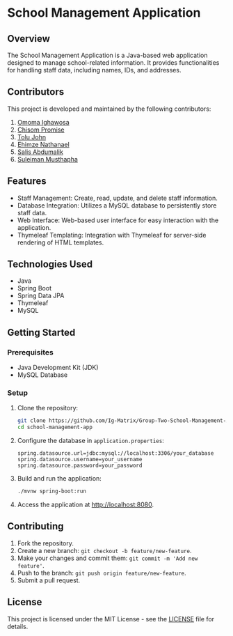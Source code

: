 # School Management Application

## Overview

The School Management Application is a Java-based web application designed to manage school-related information. It provides functionalities for handling staff data, including names, IDs, and addresses.

## Contributors

This project is developed and maintained by the following contributors:

1. [Omoma Ighawosa](https://github.com/Ig-Matrix)
2. [Chisom Promise](https://github.com/Chimise)
3. [Tolu John](https://github.com/Tolu-John)
4. [Ehimze Nathanael](https://github.com/ehimze007)
5. [Salis Abdumalik](https://github.com/Malikadedeji)
6. [Suleiman Musthapha](https://github.com/mastermusty)

## Features

- Staff Management: Create, read, update, and delete staff information.
- Database Integration: Utilizes a MySQL database to persistently store staff data.
- Web Interface: Web-based user interface for easy interaction with the application.
- Thymeleaf Templating: Integration with Thymeleaf for server-side rendering of HTML templates.

## Technologies Used

- Java
- Spring Boot
- Spring Data JPA
- Thymeleaf
- MySQL

## Getting Started

### Prerequisites

- Java Development Kit (JDK)
- MySQL Database

### Setup

1. Clone the repository:

    ```bash
    git clone https://github.com/Ig-Matrix/Group-Two-School-Management-App.git
    cd school-management-app
    ```

2. Configure the database in `application.properties`:

    ```properties
    spring.datasource.url=jdbc:mysql://localhost:3306/your_database
    spring.datasource.username=your_username
    spring.datasource.password=your_password
    ```

3. Build and run the application:

    ```bash
    ./mvnw spring-boot:run
    ```

4. Access the application at [http://localhost:8080](http://localhost:8080).

## Contributing

1. Fork the repository.
2. Create a new branch: `git checkout -b feature/new-feature`.
3. Make your changes and commit them: `git commit -m 'Add new feature'`.
4. Push to the branch: `git push origin feature/new-feature`.
5. Submit a pull request.

## License

This project is licensed under the MIT License - see the [LICENSE](/MIT.md) file for details.
